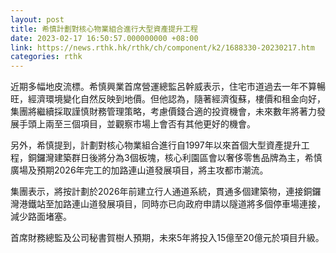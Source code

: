 ```yaml
---
layout: post
title: 希慎計劃對核心物業組合進行大型資產提升工程
date: 2023-02-17 16:50:57.000000000 +08:00
link: https://news.rthk.hk/rthk/ch/component/k2/1688330-20230217.htm
categories: rthk
---
```


近期多幅地皮流標。希慎興業首席營運總監呂幹威表示，住宅市道過去一年不算暢旺，經濟環境變化自然反映到地價。但他認為，隨著經濟復蘇，樓價和租金向好，集團將繼續採取謹慎財務管理策略，考慮價錢合適的投資機會，未來數年將著力發展手頭上兩至三個項目，並觀察市場上會否有其他更好的機會。

另外，希慎提到，計劃對核心物業組合進行自1997年以來首個大型資產提升工程，銅鑼灣建築群日後將分為3個板塊，核心利園區會以奢侈零售品牌為主，希慎廣場及預期2026年完工的加路連山道發展項目，將主攻都市潮流。

集團表示，將按計劃於2026年前建立行人通道系統，貫通多個建築物，連接銅鑼灣港鐵站至加路連山道發展項目，同時亦已向政府申請以隧道將多個停車場連接，減少路面堵塞。

首席財務總監及公司秘書賀樹人預期，未來5年將投入15億至20億元於項目升級。
